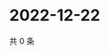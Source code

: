 # 2022-12-22

共 0 条

<!-- BEGIN WEIBO -->
<!-- 最后更新时间 Thu Dec 22 2022 13:01:03 GMT+0800 (China Standard Time) -->

<!-- END WEIBO -->
